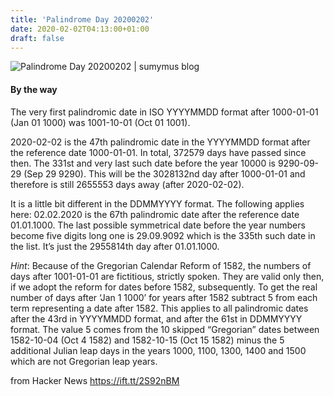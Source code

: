 ```yaml
---
title: 'Palindrome Day 20200202'
date: 2020-02-02T04:13:00+01:00
draft: false
---
```


![](https://blog.sumymus.de/wp-content/uploads/2020/01/Palindrome-Day-20200202-02.jpg "Palindrome Day 20200202 | sumymus blog")  

#### By the way

The very first palindromic date in ISO YYYYMMDD format after 1000-01-01 (Jan 01 1000) was 1001-10-01 (Oct 01 1001).

2020-02-02 is the 47th palindromic date in the YYYYMMDD format after the reference date 1000-01-01. In total, 372579 days have passed since then. The 331st and very last such date before the year 10000 is 9290-09-29 (Sep 29 9290). This will be the 3028132nd day after 1000-01-01 and therefore is still 2655553 days away (after 2020-02-02).

It is a little bit different in the DDMMYYYY format. The following applies here: 02.02.2020 is the 67th palindromic date after the reference date 01.01.1000. The last possible symmetrical date before the year numbers become five digits long one is 29.09.9092 which is the 335th such date in the list. It’s just the 2955814th day after 01.01.1000.

_Hint_: Because of the Gregorian Calendar Reform of 1582, the numbers of days after 1001-01-01 are fictitious, strictly spoken. They are valid only then, if we adopt the reform for dates before 1582, subsequently. To get the real number of days after ‘Jan 1 1000’ for years after 1582 subtract 5 from each term representing a date after 1582. This applies to all palindromic dates after the 43rd in YYYYMMDD format, and after the 61st in DDMMYYYY format. The value 5 comes from the 10 skipped “Gregorian” dates between 1582-10-04 (Oct 4 1582) and 1582-10-15 (Oct 15 1582) minus the 5 additional Julian leap days in the years 1000, 1100, 1300, 1400 and 1500 which are not Gregorian leap years.

  
  
from Hacker News https://ift.tt/2S92nBM